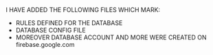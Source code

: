 I HAVE ADDED THE FOLLOWING FILES WHICH MARK:

- RULES DEFINED FOR THE DATABASE
- DATABASE CONFIG FILE
- MOREOVER DATABASE ACCOUNT AND MORE WERE CREATED ON firebase.google.com
